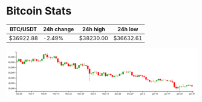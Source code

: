 # Bitcoin Stats

BTC/USDT|24h change|24h high|24h low|
|---|---|---|---|
|$36922.88|-2.49%|$38230.00|$36632.61|

<img src="./chart.svg">
